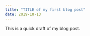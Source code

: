 ```yaml
---
title: "TITLE of my first blog post"
date: 2019-10-13
---
```


This is a quick draft of my blog post.
